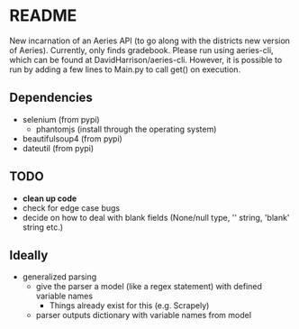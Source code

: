# README
New incarnation of an Aeries API (to go along with the districts new version of Aeries). Currently, only finds gradebook. Please run using aeries-cli, which can be found at DavidHarrison/aeries-cli. However, it is possible to run by adding a few lines to Main.py to call get() on execution.

## Dependencies
- selenium (from pypi)
    - phantomjs (install through the operating system)
- beautifulsoup4 (from pypi)
- dateutil (from pypi)

## TODO
- **clean up code**
- check for edge case bugs
- decide on how to deal with blank fields (None/null type, '' string, 'blank' string etc.)

## Ideally
- generalized parsing
	- give the parser a model (like a regex statement) with defined variable names
        - Things already exist for this (e.g. Scrapely)
	- parser outputs dictionary with variable names from model
